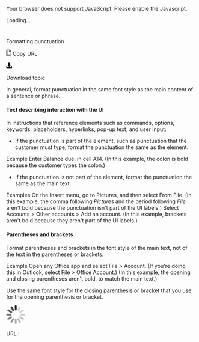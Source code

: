 Your browser does not support JavaScript. Please enable the Javascript.

Loading...

# 

Formatting punctuation

![Copy URL](formatting-punctuation_files/Copy.png)
Copy URL

![Download](formatting-punctuation_files/Download.png)

Download topic

In general, format punctuation in the same font style as the main content of a sentence or phrase.

#### Text describing interaction with the UI

In instructions
that reference elements such as commands,
options, keywords, placeholders, hyperlinks, pop-up text, and
user input:

  - If the punctuation
    is part of the element, such as punctuation that the customer
    must type, format the punctuation the same as the element. 

Example Enter Balance due: in cell A14.
(In this example, the colon is bold because the customer types the colon.)

  - If the punctuation is not part of the element, format the punctuation the same as the main text. 

Examples
 On the Insert menu, go to Pictures, and then select From File.
(In this example, the comma following *Pictures* and the period following *File* aren't bold because the punctuation isn't part of the UI labels.)
Select Accounts  \> Other accounts \> Add an account.
(In this example, brackets aren't bold because they aren't part of the UI labels.)

#### Parentheses and brackets

Format
parentheses and brackets in the font style of the
main text, not of the text in the parentheses or brackets.

Example Open any Office app and select File \> Account. (If you're doing this in Outlook, select File \> Office Account.)
(In this example, the opening and closing parentheses aren't bold, to match the main text.)

Use the same font style for the closing parenthesis or bracket that you use for the opening parenthesis or bracket. 

![In progress](formatting-punctuation_files/activity-large.gif)

URL :
